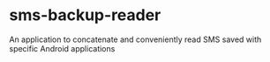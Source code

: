 # sms-backup-reader
An application to concatenate and conveniently read SMS saved with specific Android applications
